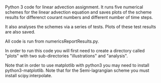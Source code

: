 Python 3 code for linear advection assignment. It runs five numerical schemes for the linear advection equation and saves plots of the scheme results for differenct courant numbers and different number of time steps.

It also analyses the schemes via a series of tests. Plots of these test results are also saved.

All code is run from numericsReportResults.py.

In order to run this code you will first need to create a directory called "plots" with two sub-directories "illustrations" and "analysis". 

Note that in order to use matplotlib with python3 you may need to install python3-matplotlib.
Note that for the Semi-lagrangian scheme you must install scipy.interpolate.
